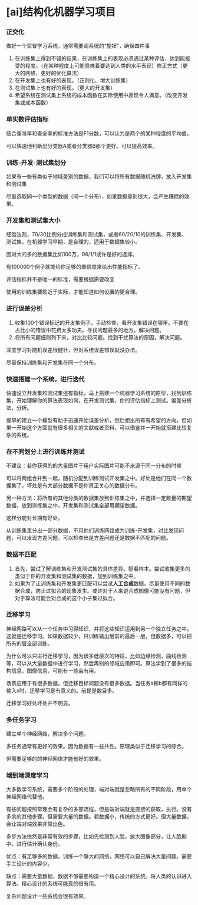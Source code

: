 # [ai]结构化机器学习项目

### 正交化

做好一个监督学习系统，通常需要调系统的“旋钮”，确保四件事

1. 在训练集上得到不错的结果，在训练集上的表现必须通过某种评估，达到能接受的程度。（在某种程度上可能意味着要达到人类的水平表现）修正方式（更大的网络，更好的优化算法）
2. 在开发集上也有好的表现。（正则化、增大训练集）
3. 在测试集上也有好的表现。（更大的开发集）
4. 希望系统在测试集上系统的成本函数在实际使用中表现令人满意。（改变开发集或成本函数）

### 单实数评估指标

结合查准率和查全率的标准方法是F1分数，可以认为是两个的某种程度的平均值。

可以快速地判断出分类器A或者分类器B那个更好。可以提高效率。

### 训练-开发-测试集划分

如果有一些有类似于地域差别的数据，我们可以将所有数据随机洗牌，放入开发集和测试集

尽量选取同一个类型的数据（同一个分布），如果数据差别很大，会产生糟糕的效果。

### 开发集和测试集大小

经验法则，70/30比例分成训练集和测试集，或者60/20/10的训练集、开发集、测试集。在机器学习早期，是合理的，适用于数据集较小。

面对大的多的数据集比如100万，98/1/1或许是好的选择。

有100000个例子就能给你足够的置信度来给出性能指标了。

评估指标并不是唯一的标准，需要根据需要改变

使用的训练集要贴近于实际，才能知道如何设置的更合理。

### 进行误差分析

1. 收集100个错误标记的开发集例子，手动检查，看开发集错误在哪里。不要在占比小的错误中花费太多功夫。寻找问题最多的地方，解决问题。
2. 将所有问题细则列下来，对比比较问题。找到干扰算法的原因，解决问题。

深度学习对随机误差很健壮，但对系统误差错误就没办法。

尽量保持训练集和开发集在同一个分布。

### 快速搭建一个系统，进行迭代

快速设立开发集和测试集还有指标，马上搭建一个机器学习系统的原型，找到训练集，开始理解你的算法表现如何，在开发测试集，你的评估指标上测试。偏差分析法，分析。

提早的建立一个模型有助于迅速开始误差分析，然后想出所有有希望的方向，但如果一开始这个方面就有很多相关的文献或者资料，可以借鉴并一开始就搭建比较复杂的系统。

### 在不同划分上进行训练并测试

不建议：若你获得的的大量图片于用户实际图片可能不来源于同一分布的时候

可以将两组合并到一起，随机分配到训练测试开发集之中。好处是他们在同一个数据集了，坏处是有大部分数据不是你真正关心的数据分布。

另一种方法：将所有的其他分类的数据集放到训练集之中，并选择一定数量的期望数据，放到训练集之中，开发集和测试集全部用期望数据。

这样分能对长期有好处。

从训练集里分出一部分数据，不用他们训练网路成为训练-开发集，对比发现问题，可以发现方差问题。可以检查出是方差问题还是数据不匹配的问题。

### 数据不匹配

1.  首先，尝试了解训练集和开发测试集的具体差异。照看样本。尝试收集更多的类似于你的开发集和测试集的数据，加到训练集之中。
2. 如果为了让训练集和开发集更匹配可以尝试**人工合成**数据。尽量使用不同的数据合成，防止过拟合的现象发生。或许对于人来说合成图像可能没有问题，但对于算法可能会对合成的这个小子集过拟合。

### 迁移学习

神经网路可以从一个任务中习得知识，并将这些知识运用到另一个独立任务之中。这就是迁移学习。如果数据较少，只训练输出层前的最后一层，但数据多，可以把所有的层全部训练。

为什么可以只进行迁移学习，因为很多低层次的特征，比如边缘检测，曲线检测等，可以从大量数据中进行学习，然后再别的领域应用即可。算法学到了很多的结构信息，图像信息，可能有一些会有用。

场景应用于有很多数据，但迁移目标问题没有很多数据。当任务a和b都有同样的输入x时，迁移学习是有意义的。前提是数目多。

迁移学习好处坏处并不明显。

### 多任务学习

 建立单个神经网络，解决多个问题。

多任务通常有更好的效果。因为数据有一些共性。原理类似于迁移学习的综合。

但需要足够的的神经网络才能有好的效果。

### 端到端深度学习

大多数学习系统，需要多个阶段的处理，端对端就是忽略所有的不同阶段，用单个神经网络代替他。

有些问题按照常理会有复杂的多部流程，但是端对端就是直接的获取，执行。没有多余的其他步骤。但需要大量的数据。若数据小，传统的方式更好。但大量数据，会让端对端效果非常出色。

多步方法依然是非常有效的步骤，比如先检测到人脸，放大图像部分，让人脸剧中，进行估计确认身份。

优点：有足够多的数据，训练一个够大的网络，网络可以自己解决大量问题。需要手工设计的内容少。

缺点：需要大量数据，数据不够需要构造一个精心设计的系统。将人类的认识进入算法。精心设计的系统可能真的很有用。

复杂问题设计一些系统会很有效果。
